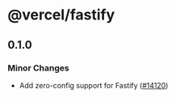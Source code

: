 # @vercel/fastify

## 0.1.0

### Minor Changes

- Add zero-config support for Fastify ([#14120](https://github.com/vercel/vercel/pull/14120))
